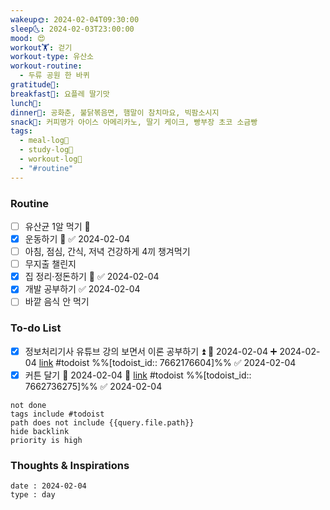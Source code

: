 ```yaml
---
wakeup🌞: 2024-02-04T09:30:00
sleep🌜: 2024-02-03T23:00:00
mood: 😍
workout🏋️: 걷기
workout-type: 유산소
workout-routine:
  - 두류 공원 한 바퀴
gratitude🙏: 
breakfast🍳: 요플레 딸기맛
lunch🍚: 
dinner🥗: 공화춘, 불닭볶음면, 햄말이 참치마요, 빅팜소시지
snack🍬: 커피명가 아이스 아메리카노, 딸기 케이크, 빵부장 초코 소금빵
tags:
  - meal-log📝
  - study-log📓
  - workout-log💪
  - "#routine"
---
```

### Routine 
- [ ] 유산균 1알 먹기 🔼 
- [x] 운동하기 🔼 ✅ 2024-02-04
- [ ] 아침, 점심, 간식, 저녁 건강하게 4끼 챙겨먹기
- [ ] 무지출 챌린지 
- [x] 집 정리·정돈하기 🔼 ✅ 2024-02-04
- [x] 개발 공부하기 ✅ 2024-02-04
- [ ] 바깥 음식 안 먹기 

### To-do List 
- [x] 정보처리기사 유튜브 강의 보면서 이론 공부하기 ⏫ 📅 2024-02-04 ➕ 2024-02-04 [link](https://todoist.com/showTask?id=7662176604) #todoist  %%[todoist_id:: 7662176604]%% ✅ 2024-02-04
- [x] 커튼 달기 📅 2024-02-04 🔼 [link](https://todoist.com/showTask?id=7662736275) #todoist  %%[todoist_id:: 7662736275]%% ✅ 2024-02-04
```tasks
not done
tags include #todoist 
path does not include {{query.file.path}}
hide backlink
priority is high
```



### Thoughts & Inspirations


```gEvent
date : 2024-02-04
type : day
```
